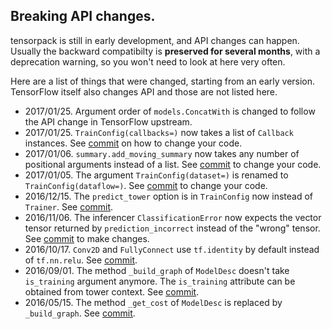 
## Breaking API changes.

tensorpack is still in early development, and API changes can happen.
Usually the backward compatibilty is __preserved for several months__, with a deprecation warning,
so you won't need to look at here very often.

Here are a list of things that were changed, starting from an early version.
TensorFlow itself also changes API and those are not listed here.

* 2017/01/25. Argument order of `models.ConcatWith` is changed to follow the API change in
	TensorFlow upstream.
* 2017/01/25. `TrainConfig(callbacks=)` now takes a list of `Callback` instances. See [commit](https://github.com/ppwwyyxx/tensorpack/commit/243e957fe6d62a0cfb5728bd77fb3e005d6603e4)
	on how to change your code.
* 2017/01/06. `summary.add_moving_summary` now takes any number of positional arguments instead of a list.
	See [commit](https://github.com/ppwwyyxx/tensorpack/commit/bbf41d9e58053f843d0471e6d2d87ff714a79a90) to change your code.
* 2017/01/05. The argument `TrainConfig(dataset=)` is renamed to `TrainConfig(dataflow=)`.
	See [commit](https://github.com/ppwwyyxx/tensorpack/commit/651a5aea8f9aacad7147542021dcf106fc824bc2) to change your code.
* 2016/12/15. The `predict_tower` option is in `TrainConfig` now instead of `Trainer`. See
	[commit](https://github.com/ppwwyyxx/tensorpack/commit/99c70935a7f72050f45891fbbcc49c4ce43aedce).
* 2016/11/06. The inferencer `ClassificationError` now expects the vector tensor returned by
	`prediction_incorrect` instead of the "wrong" tensor. See [commit](https://github.com/ppwwyyxx/tensorpack/commit/740e9d8ca146af5a911f68a369dd7348243a2253)
	to make changes.
* 2016/10/17. `Conv2D` and `FullyConnect` use `tf.identity` by default instead of `tf.nn.relu`.
	See [commit](https://github.com/ppwwyyxx/tensorpack/commit/6eb0bebe60d6f38bcad9ddb3e6091b0b154a09cf).
* 2016/09/01. The method `_build_graph` of `ModelDesc` doesn't take `is_training` argument anymore.
	The `is_training` attribute can be obtained from tower context. See [commit](https://github.com/ppwwyyxx/tensorpack/commit/fc9e45b0208ff09daf454d3bd910c540735b7f83).
* 2016/05/15. The method `_get_cost` of `ModelDesc` is replaced by `_build_graph`. See [commit](https://github.com/ppwwyyxx/tensorpack/commit/e69034b5c9b588db9fb52295b1e63c89e8b42654).


